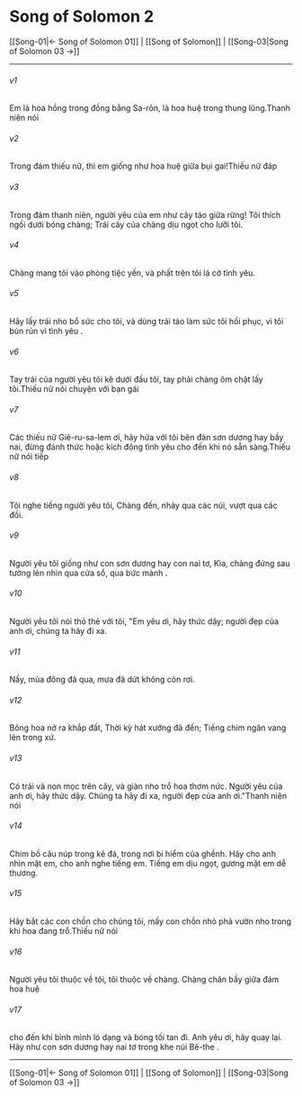 # Song of Solomon 2

[[Song-01|← Song of Solomon 01]] | [[Song of Solomon]] | [[Song-03|Song of Solomon 03 →]]
***



###### v1 
Em là hoa hồng trong đồng bằng Sa-rôn, là hoa huệ trong thung lũng.Thanh niên nói 

###### v2 
Trong đám thiếu nữ, thì em giống như hoa huệ giữa bụi gai!Thiếu nữ đáp 

###### v3 
Trong đám thanh niên, người yêu của em như cây táo giữa rừng! Tôi thích ngồi dưới bóng chàng; Trái cây của chàng dịu ngọt cho lưỡi tôi. 

###### v4 
Chàng mang tôi vào phòng tiệc yến, và phất trên tôi lá cờ tình yêu. 

###### v5 
Hãy lấy trái nho bổ sức cho tôi, và dùng trái táo làm sức tôi hồi phục, vì tôi bủn rủn vì tình yêu . 

###### v6 
Tay trái của người yêu tôi kê dưới đầu tôi, tay phải chàng ôm chặt lấy tôi.Thiếu nữ nói chuyện với bạn gái 

###### v7 
Các thiếu nữ Giê-ru-sa-lem ơi, hãy hứa với tôi bên đàn sơn dương hay bầy nai, đừng đánh thức hoặc kích động tình yêu cho đến khi nó sẵn sàng.Thiếu nữ nói tiếp 

###### v8 
Tôi nghe tiếng người yêu tôi, Chàng đến, nhảy qua các núi, vượt qua các đồi. 

###### v9 
Người yêu tôi giống như con sơn dương hay con nai tơ, Kìa, chàng đứng sau tường lén nhìn qua cửa sổ, qua bức mành . 

###### v10 
Người yêu tôi nói thỏ thẻ với tôi, "Em yêu ơi, hãy thức dậy; người đẹp của anh ơi, chúng ta hãy đi xa. 

###### v11 
Nầy, mùa đông đã qua, mưa đã dứt không còn rơi. 

###### v12 
Bông hoa nở ra khắp đất, Thời kỳ hát xướng đã đến; Tiếng chim ngân vang lên trong xứ. 

###### v13 
Có trái vả non mọc trên cây, và giàn nho trổ hoa thơm nức. Người yêu của anh ơi, hãy thức dậy. Chúng ta hãy đi xa, người đẹp của anh ơi."Thanh niên nói 

###### v14 
Chim bồ câu núp trong kẽ đá, trong nơi bí hiểm của ghềnh. Hãy cho anh nhìn mặt em, cho anh nghe tiếng em. Tiếng em dịu ngọt, gương mặt em dễ thương. 

###### v15 
Hãy bắt các con chồn cho chúng tôi, mấy con chồn nhỏ phá vườn nho trong khi hoa đang trổ.Thiếu nữ nói 

###### v16 
Người yêu tôi thuộc về tôi, tôi thuộc về chàng. Chàng chăn bầy giữa đám hoa huệ 

###### v17 
cho đến khi bình mình ló dạng và bóng tối tan đi. Anh yêu ơi, hãy quay lại. Hãy như con sơn dương hay nai tơ trong khe núi Bê-the .

***
[[Song-01|← Song of Solomon 01]] | [[Song of Solomon]] | [[Song-03|Song of Solomon 03 →]]
